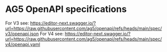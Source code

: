 # AG5 OpenAPI specifications

For V3 see: https://editor-next.swagger.io/?url=https://raw.githubusercontent.com/ag5/openapi/refs/heads/main/spec/v3/openapi.json
For V4 see: https://editor-next.swagger.io/?url=https://raw.githubusercontent.com/ag5/openapi/refs/heads/main/spec/v4/openapi.yaml

